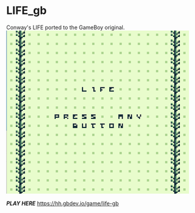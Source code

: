 # LIFE_gb
 Conway's LIFE ported to the GameBoy original.<br>
 ![splash image](splash.png)

  *****PLAY HERE*****
 https://hh.gbdev.io/game/life-gb
